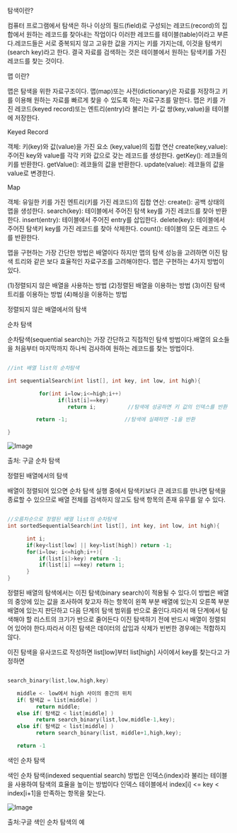 탐색이란?

컴퓨터 프로그램에서 탐색은 하나 이상의 필드(field)로 구성되는 레코드(record)의 집합에서 원하는 레코드를 찾아내는 작업이다
이러한 레코드를 테이블(table)이라고 부른다.레코드들은 서로 중복되지 않고 고유한 값을 가지는 키를 가지는데, 이것을 탐색키(search key)라고 한다.
결국 자료를 검색하는 것은 테이블에서 원하는 탐색키를 가진 레코드를 찾는 것이다.

맵 이란?

맵은 탐색을 위한 자료구조이다. 맵(map)또는 사전(dictionary)은 자료를 저장하고 키를 이용해 원하는 자료를 빠르게 찾을 수 있도록 하는 자료구조를 말한다.
맵은 키를 가진 레코드(keyed record)또는 엔트리(entry)라 불리는 키-값 쌍(key,value)을 테이블에 저장한다.


Keyed Record

객체: 키(key)와 값(value)을 가진 요소 (key,value)의 집합
연산 create(key,value):주어진 key와 value를 각각 키와 값으로 갖는 레코드를 생성한다.
     getKey(): 레코들의 키를 반환한다.
     getValue(): 레코들의 값을 반환한다.
     update(value): 레코들의 값을 value로 변경한다.



Map

객체: 유일한 키를 가진 엔트리(키를 가진 레코드)의 집합
연산: create(): 공백 상태의 맵을 생성한다.
      search(key): 테이블에서 주어진 탐색 key를 가진 레코드를 찾아 반환한다.
      insert(entry): 테이블에서 주어진 entry를 삽입한다.
      delete(key): 테이블에서 주어진 탐색키 key를 가진 레코드를 찾아 삭제한다.
      count(): 테이블의 모든 레코드 수를 반환한다.



맵을 구현하는 가장 간단한 방법은 배열이다 하지만 맵의 탐색 성능을 고려하면 이진 탐색 트리와 같은 보다 효율적인 자료구조를 고려해야한다.
맵은 구현하는 4가지 방법이 있다.

(1)정렬되지 않은 배열을 사용하는 방법
(2)정렬된 배열을 이용하는 방법
(3)이진 탐색 트리를 이용하는 방법
(4)해싱을 이용하는 방법





정렬되지 않은 배열에서의 탐색

순차 탐색

순차탐색(sequential search)는 가장 간단하고 직접적인 탐색 방법이다.배열의 요소들을 처음부터 마지막까지 하나씩 검사하여 원하는 레코드를 찾는 방법이다.


```cpp

//int 배열 list의 순차탐색

int sequentialSearch(int list[], int key, int low, int high){

          for(int i=low;i<=high;i++)
                if(list[i]==key)
                   return i;          //탐색에 성공하면 키 값의 인덱스를 반환

         return -1;                  //탐색에 실패하면 -1을 반환

}

```





![Image](https://github.com/user-attachments/assets/ce79b365-2f71-4d87-ae31-772953d1ddd1)

출처: 구글 순차 탐색







정렬된 배열에서의 탐색

배열이 정렬되어 있으면 순차 탐색 실행 중에서 탐색키보다 큰 레코드를 만나면 탐색을 종료할 수 있으므로 배열 전체를 검색하지 않고도 탐색 항목의 존재 유무를 알 수 있다.


```cpp

//오름차순으로 정렬된 배열 list의 순차탐색
int sortedSequentialSearch(int list[], int key, int low, int high){

      int i;
      if(key<list[low] || key>list[high]) return -1;
      for(i=low; i<=high;i++){
          if(list[i]>key) return -1;
          if(list[i] ==key) return 1;
      }
}
```




정렬된 배열의 탐색에서는 이진 탐색(binary search)이 적용될 수 있다.이 방법은 배열의 중앙에 있는 값을 조사하여 찾고자 하는 항목이 왼쪽 부분 배열에 있는지 오른쪽 부분 배열에 있는지 판단하고 
다음 단계의 탐색 범위를 반으로 줄인다.따라서 매 단계에서 탐색해야 할 리스트의 크기가 반으로 줄어든다
이진 탐색하기 전에 반드시 배열이 정렬되어 있어야 한다.따라서 이진 탐색은 데이터의 삽입과 삭제가 빈번한 경우에는 적합하지 않다.

이진 탐색을 유사코드로 작성하면 list[low]부터 list[high] 사이에서 key를 찾는다고 가정하면 

```cpp

search_binary(list,low,high,key)

   middle <- low에서 high 사이의 중간의 위치
   if( 탐색값 = list[middle] )
         return middle;
   else if( 탐색값 < list[middle] )
         return search_binary(list,low,middle-1,key);
   else if( 탐색값 < list[middle] )
         return search_binary(list, middle+1,high,key);

   return -1

```


색인 순차 탐색

색인 순차 탐색(indexed sequential search) 방법은 인덱스(index)라 불리는 테이블을 사용하여 탐색의 효율을 높이는 방법이다
인덱스 테이블에서 index[i] <= key < index[i+1]을 만족하는 항목을 찾는다.



![Image](https://github.com/user-attachments/assets/b6e8c930-5e4f-4ddf-88e8-b56291776f83)

출처:구글 색인 순차 탐색의 예





